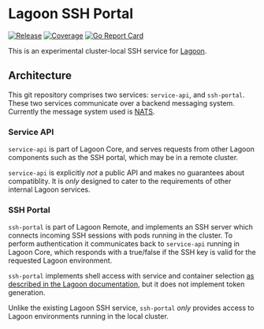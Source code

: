 # Lagoon SSH Portal

[![Release](https://github.com/uselagoon/lagoon-ssh-portal/actions/workflows/release.yaml/badge.svg)](https://github.com/uselagoon/lagoon-ssh-portal/actions/workflows/release.yaml)
[![Coverage](https://coveralls.io/repos/github/uselagoon/lagoon-ssh-portal/badge.svg?branch=main)](https://coveralls.io/github/uselagoon/lagoon-ssh-portal?branch=main)
[![Go Report Card](https://goreportcard.com/badge/github.com/uselagoon/lagoon-ssh-portal)](https://goreportcard.com/report/github.com/uselagoon/lagoon-ssh-portal)

This is an experimental cluster-local SSH service for [Lagoon](https://github.com/uselagoon/lagoon).

## Architecture

This git repository comprises two services: `service-api`, and `ssh-portal`.
These two services communicate over a backend messaging system.
Currently the message system used is [NATS](https://nats.io/).

### Service API

`service-api` is part of Lagoon Core, and serves requests from other Lagoon components such as the SSH portal, which may be in a remote cluster.

`service-api` is explicitly _not_ a public API and makes no guarantees about compatiblity.
It is _only_ designed to cater to the requirements of other internal Lagoon services.

### SSH Portal

`ssh-portal` is part of Lagoon Remote, and implements an SSH server which connects incoming SSH sessions with pods running in the cluster.
To perform authentication it communicates back to `service-api` running in Lagoon Core, which responds with a true/false if the SSH key is valid for the requested Lagoon environment.

`ssh-portal` implements shell access with service and container selection [as described in the Lagoon documentation](https://docs.lagoon.sh/using-lagoon-advanced/ssh/#ssh-into-a-pod), but it does not implement token generation.

Unlike the existing Lagoon SSH service, `ssh-portal` _only_ provides access to Lagoon environments running in the local cluster.
